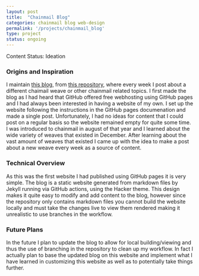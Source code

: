 ```yaml
---
layout: post
title:  "Chainmail Blog"
categories: chainmail blog web-design
permalink: '/projects/chainmail_blog'
type: project
status: ongoing
---
```


Content Status: Ideation

### Origins and Inspiration

I maintain [this blog](https://moaatt2.github.io/test-blog/), from [this repository](https://github.com/moaatt2/test-blog), where every week I post about a different chaimail weave or other chainmail related topics. I first made the blog as I had heard that GitHub offered free webhosting using GitHub pages and I had always been interested in having a website of my own. I set up the website following the instructions in the GitHub pages documenation and made a single post. Unfortunately, I had no ideas for content that I could post on a regular basis so the website remained empty for quite some time. I was introduced to chainmail in august of that year and I learned about the wide variety of weaves that existed in December. After learning about the vast amount of weaves that existed I came up with the idea to make a post about a new weave every week as a source of content.

### Technical Overview

As this was the first website I had published using GitHub pages it is very simple. The blog is a static website generated from markdown files by Jekyll running via GitHub actions, using the Hacker theme. This design makes it quite easy to modify and add content to the blog, however since the repository only contains markdown files you cannot build the website locally and must take the changes live to view them rendered making it unrealistic to use branches in the workflow. 

### Future Plans

In the future I plan to update the blog to allow for local building/viewing  and thus the use of branching in the repository to clean up my workflow. In fact I actually plan to base the updated blog on this website and implement what I have learned in customizing this website as well as to potentially take things further.
